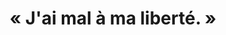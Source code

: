---
layout: post
published: true
exacttime: "00:01:00"
comments: false
title: "« J'ai mal à ma liberté. »"
category: "Société"
link: "http://edhelas.movim.eu/blog/?post/2015/03/18/J-ai-mal-à-ma-liberté"
---
